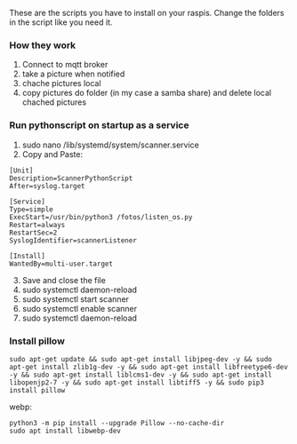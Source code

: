 These are the scripts you have to install on your raspis.
Change the folders in the script like you need it.

### How they work
1. Connect to mqtt broker
2. take a picture when notified
3. chache pictures local
4. copy pictures do folder (in my case a samba share) and delete local chached pictures


### Run pythonscript on startup as a service
1. sudo nano /lib/systemd/system/scanner.service
2. Copy and Paste:
```
[Unit]
Description=ScannerPythonScript
After=syslog.target

[Service]
Type=simple
ExecStart=/usr/bin/python3 /fotos/listen_os.py
Restart=always
RestartSec=2
SyslogIdentifier=scannerListener

[Install]
WantedBy=multi-user.target

```

3. Save and close the file
4. sudo systemctl daemon-reload
5. sudo systemctl start scanner
6. sudo systemctl enable scanner
7. sudo systemctl daemon-reload

### Install pillow
```
sudo apt-get update && sudo apt-get install libjpeg-dev -y && sudo apt-get install zlib1g-dev -y && sudo apt-get install libfreetype6-dev -y && sudo apt-get install liblcms1-dev -y && sudo apt-get install libopenjp2-7 -y && sudo apt-get install libtiff5 -y && sudo pip3 install pillow
```

webp:
```
python3 -m pip install --upgrade Pillow --no-cache-dir
sudo apt install libwebp-dev

```


